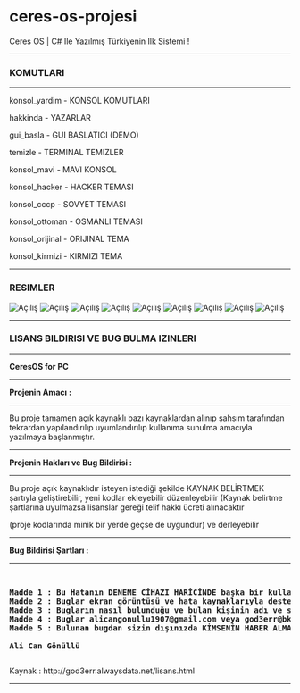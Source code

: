 # ceres-os-projesi
Ceres OS | C# Ile Yazılmış Türkiyenin Ilk Sistemi !
<hr></hr>
<strong><h3> KOMUTLARI </h3></strong>
<hr></hr>
<p> konsol_yardim - KONSOL KOMUTLARI </p>
<p> hakkinda - YAZARLAR </p>
<p> gui_basla - GUI BASLATICI (DEMO) </p>
<p> temizle - TERMINAL TEMIZLER </p>
<p> konsol_mavi - MAVI KONSOL </p>
<p> konsol_hacker - HACKER TEMASI </p>
<p> konsol_cccp - SOVYET TEMASI </p>
<p> konsol_ottoman - OSMANLI TEMASI </p>
<p> konsol_orijinal - ORIJINAL TEMA </p>
<p> konsol_kirmizi - KIRMIZI TEMA </p>
<hr></hr>
<strong><h3> RESIMLER </h3></strong>
<img src="https://alicangonullu.github.io/ceres-os-projesi/Pics/1.jpg" alt="Açılış"/>
<img src="https://alicangonullu.github.io/ceres-os-projesi/Pics/2.jpg" alt="Açılış"/>
<img src="https://alicangonullu.github.io/ceres-os-projesi/Pics/3.jpg" alt="Açılış"/>
<img src="https://alicangonullu.github.io/ceres-os-projesi/Pics/4.jpg" alt="Açılış"/>
<img src="https://alicangonullu.github.io/ceres-os-projesi/Pics/5.jpg" alt="Açılış"/>
<img src="https://alicangonullu.github.io/ceres-os-projesi/Pics/6.jpg" alt="Açılış"/>
<img src="https://alicangonullu.github.io/ceres-os-projesi/Pics/7.jpg" alt="Açılış"/>
<img src="https://alicangonullu.github.io/ceres-os-projesi/Pics/8.jpg" alt="Açılış"/>
<img src="https://alicangonullu.github.io/ceres-os-projesi/Pics/9.jpg" alt="Açılış"/>
<hr></hr>
<strong><h3> LISANS BILDIRISI VE BUG BULMA IZINLERI</h3></strong>
<hr></hr>

<html>
<body>

<p><strong> CeresOS for PC</strong></p>
<hr></hr>

<p><strong>Projenin Amacı :</strong><p>
<hr></hr>

<p>Bu proje tamamen açık kaynaklı bazı kaynaklardan alınıp şahsım tarafından tekrardan yapılandırılıp
uyumlandırılıp kullanıma sunulma amacıyla yazılmaya başlanmıştır.</p>

<hr></hr>
<p><strong>Projenin Hakları ve Bug Bildirisi :</strong></p>
<hr></hr>

<p>Bu proje açık kaynaklıdır isteyen istediği şekilde KAYNAK BELİRTMEK şartıyla geliştirebilir, yeni kodlar ekleyebilir
düzenleyebilir (Kaynak belirtme şartlarına uyulmazsa lisanslar gereği telif hakkı ücreti alınacaktır</p> 
<p>(proje kodlarında minik bir yerde geçse de uygundur) ve derleyebilir</p>

<hr></hr>
<p><strong>Bug Bildirisi Şartları :</strong></p>
<hr></hr>

<pre>
<p><strong>
Madde 1 : Bu Hatanın DENEME CİHAZI HARİCİNDE başka bir kullanıcıya zarar verme amaçlı kullanılmamış olması gerekmektedir
Madde 2 : Buglar ekran görüntüsü ve hata kaynaklarıyla desteklenmelidir
Madde 3 : Bugların nasıl bulunduğu ve bulan kişinin adı ve soyadı verilmelidir ( HoF listesi için )
Madde 4 : Buglar alicangonullu1907@gmail.com veya god3err@bk.ru adreslerine de bildirilebilir aksi halde mağdur olmanız söz konusu olabilir
Madde 5 : Bulunan bugdan sizin dışınızda KİMSENİN HABER ALMAMASI gerekmektedir aksi takdirde bug bildiriniz GEÇERSİZ sayılacaktır

Ali Can Gönüllü
</p></strong></pre>
<p>Kaynak : http://god3err.alwaysdata.net/lisans.html</p>

<hr></hr>
</html></body>
